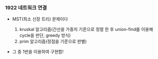 ### 1922 네트워크 연결

- MST(최소 신장 트리) 문제이다

  1. kruskal 알고리즘(간선을 가중치 기준으로 정렬 한 후 union-find를 이용해 cycle을 판단, greedy 방식)
  2. prim 알고리즘(정점을 기준으로 판별)

- 그 중 1번을 이용하여 구현함!
